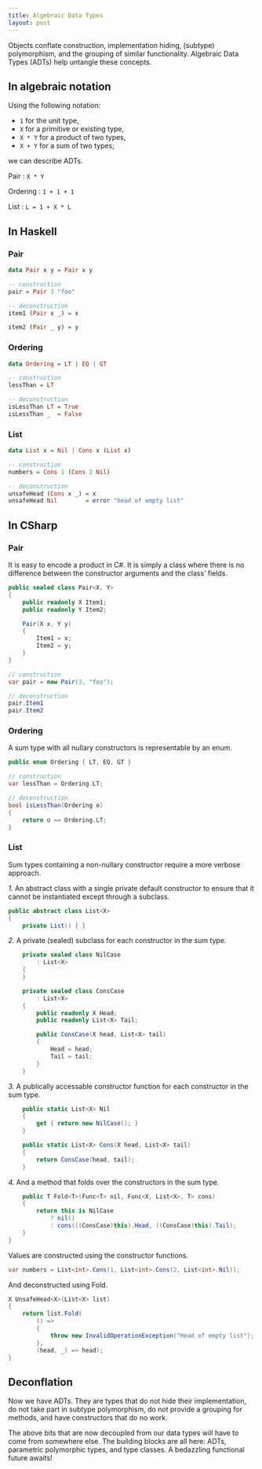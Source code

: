 ```yaml
---
title: Algebraic Data Types
layout: post
---
```


Objects conflate construction, implementation hiding, (subtype)
polymorphism, and the grouping of similar functionality. Algebraic Data
Types (ADTs) help untangle these concepts.


## In algebraic notation

Using the following notation:

- `1` for the unit type,
- `X` for a primitive or existing type,
- `X * Y` for a product of two types,
- `X + Y` for a sum of two types;

we can describe ADTs.

Pair
:   `X * Y`

Ordering
:   `1 + 1 + 1`

List
:   `L = 1 + X * L`


## In Haskell

### Pair

~~~~~~~~~~~~~~~~~~~~haskell
data Pair x y = Pair x y

-- construction
pair = Pair 3 "foo"

-- deconstruction
item1 (Pair x _) = x

item2 (Pair _ y) = y
~~~~~~~~~~~~~~~~~~~~

### Ordering

~~~~~~~~~~~~~~~~~~~~haskell
data Ordering = LT | EQ | GT

-- construction
lessThan = LT

-- deconstruction
isLessThan LT = True
isLessThan _  = False
~~~~~~~~~~~~~~~~~~~~

### List

~~~~~~~~~~~~~~~~~~~~haskell
data List x = Nil | Cons x (List x)

-- construction
numbers = Cons 1 (Cons 2 Nil)

-- deconstruction
unsafeHead (Cons x _) = x
unsafeHead Nil        = error "head of empty list"
~~~~~~~~~~~~~~~~~~~~


## In CSharp

### Pair

It is easy to encode a product in C#. It is simply a class where there is no
difference between the constructor arguments and the class’ fields.

~~~~~~~~~~~~~~~~~~~~csharp
public sealed class Pair<X, Y>
{
    public readonly X Item1;
    public readonly Y Item2;

    Pair(X x, Y y)
    {
        Item1 = x;
        Item2 = y;
    }
}

// construction
var pair = new Pair(3, "foo");

// deconstruction
pair.Item1
pair.Item2
~~~~~~~~~~~~~~~~~~~~

### Ordering

A sum type with all nullary constructors is representable by an enum.

~~~~~~~~~~~~~~~~~~~~csharp
public enum Ordering { LT, EQ, GT }

// construction
var lessThan = Ordering.LT;

// deconstruction
bool isLessThan(Ordering o)
{
    return o == Ordering.LT;
}
~~~~~~~~~~~~~~~~~~~~

### List

Sum types containing a non-nullary constructor require a more verbose
approach.

*1.* An abstract class with a single private default constructor to ensure
that it cannot be instantiated except through a subclass.

~~~~~~~~~~~~~~~~~~~~csharp
public abstract class List<X>
{
    private List() { }
~~~~~~~~~~~~~~~~~~~~

*2.* A private (sealed) subclass for each constructor in the sum type.

~~~~~~~~~~~~~~~~~~~~csharp
    private sealed class NilCase
        : List<X>
    {
    }

    private sealed class ConsCase
        : List<X>
    {
        public readonly X Head;
        public readonly List<X> Tail;

        public ConsCase(X head, List<X> tail)
        {
            Head = head;
            Tail = tail;
        }
    }
~~~~~~~~~~~~~~~~~~~~

*3.* A publically accessable constructor function for each constructor in
the sum type.

~~~~~~~~~~~~~~~~~~~~csharp
    public static List<X> Nil
    {
        get { return new NilCase(); }
    }

    public static List<X> Cons(X head, List<X> tail)
    {
        return ConsCase(head, tail);
    }
~~~~~~~~~~~~~~~~~~~~

*4.* And a method that folds over the constructors in the sum type.

~~~~~~~~~~~~~~~~~~~~csharp
    public T Fold<T>(Func<T> nil, Func<X, List<X>, T> cons)
    {
        return this is NilCase
            ? nil()
            : cons(((ConsCase)this).Head, ((ConsCase)this).Tail);
    }
}
~~~~~~~~~~~~~~~~~~~~

Values are constructed using the constructor functions.

~~~~~~~~~~~~~~~~~~~~csharp
var numbers = List<int>.Cons(1, List<int>.Cons(2, List<int>.Nil));
~~~~~~~~~~~~~~~~~~~~

And deconstructed using Fold.

~~~~~~~~~~~~~~~~~~~~csharp
X UnsafeHead<X>(List<X> list)
{
    return list.Fold(
        () =>
        {
            throw new InvalidOperationException("Head of empty list");
        },
        (head, _) => head);
}
~~~~~~~~~~~~~~~~~~~~


## Deconflation

Now we have ADTs. They are types that do not hide their implementation, do
not take part in subtype polymorphism, do not provide a grouping for
methods, and have constructors that do no work.

The above bits that are now decoupled from our data types will have to come
from somewhere else. The building blocks are all here: ADTs, parametric
polymorphic types, and type classes. A bedazzling functional future awaits!
